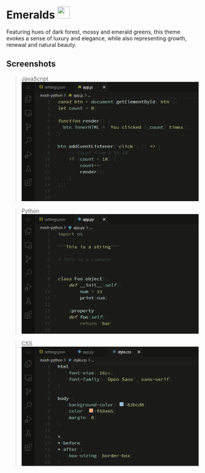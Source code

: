 # Emeralds <img src="https://raw.githubusercontent.com/salmanjt/emerald/main/files/emerald.png" width="32" height="32"/>

Featuring hues of dark forest, mossy and emerald greens, this theme evokes a sense of luxury and elegance, while also representing growth, renewal and natural beauty.

## Screenshots

> JavaScript
![Screenshot](https://raw.githubusercontent.com/salmanjt/emeralds/main/files/demo-js.png)

> Python
![Screenshot](https://raw.githubusercontent.com/salmanjt/emeralds/main/files/demo-py.png)

> CSS
![Screenshot](https://raw.githubusercontent.com/salmanjt/emeralds/main/files/demo-css.png)
